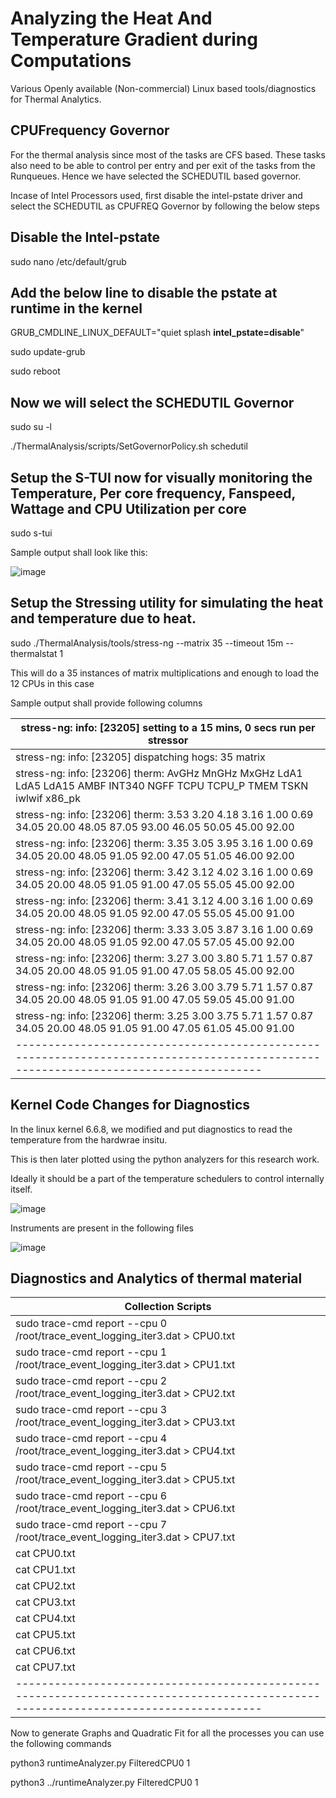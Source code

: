 # Analyzing the Heat And Temperature Gradient during Computations 

Various Openly available (Non-commercial) Linux based tools/diagnostics for Thermal Analytics.

## CPUFrequency Governor 

For the thermal analysis since most of the tasks are CFS based. These tasks also need to be able to control per entry and per exit of the tasks from the Runqueues. Hence we have selected the SCHEDUTIL based governor.

Incase of Intel Processors used, first disable the intel-pstate driver and select the SCHEDUTIL as CPUFREQ Governor by following the below steps


## Disable the Intel-pstate

sudo nano /etc/default/grub

## Add the below line to disable the pstate at runtime in the kernel

GRUB_CMDLINE_LINUX_DEFAULT="quiet splash **intel_pstate=disable**"

sudo update-grub

sudo reboot

## Now we will select the SCHEDUTIL Governor

sudo su -l

./ThermalAnalysis/scripts/SetGovernorPolicy.sh schedutil

## Setup the S-TUI now for visually monitoring the Temperature, Per core frequency, Fanspeed, Wattage and CPU Utilization per core 

sudo s-tui 

Sample output shall look like this: 

![image](https://github.com/GitBps/ComputeHeat/assets/47725750/c3b5640f-7fdc-4727-9534-3682e52a127f)


## Setup the Stressing utility for simulating the heat and temperature due to heat. 

sudo ./ThermalAnalysis/tools/stress-ng --matrix 35  --timeout 15m --thermalstat 1

This will do a 35 instances of matrix multiplications and enough to load the 12 CPUs in this case 

Sample output shall provide following columns 

  |stress-ng: info:  [23205] setting to a 15 mins, 0 secs run per stressor                                                             |
  |------------------------------------------------------------------------------------------------------------------------------------|
  |stress-ng: info:  [23205] dispatching hogs: 35 matrix                                                                               |
  |stress-ng: info:  [23206] therm: AvGHz MnGHz MxGHz  LdA1  LdA5 LdA15    AMBF INT340   NGFF   TCPU TCPU_P   TMEM   TSKN iwlwif x86_pk|
  |stress-ng: info:  [23206] therm:  3.53  3.20  4.18  3.16  1.00  0.69   34.05  20.00  48.05  87.05  93.00  46.05  50.05  45.00  92.00|
  |stress-ng: info:  [23206] therm:  3.35  3.05  3.95  3.16  1.00  0.69   34.05  20.00  48.05  91.05  92.00  47.05  51.05  46.00  92.00|
  |stress-ng: info:  [23206] therm:  3.42  3.12  4.02  3.16  1.00  0.69   34.05  20.00  48.05  91.05  91.00  47.05  55.05  45.00  92.00|
  |stress-ng: info:  [23206] therm:  3.41  3.12  4.00  3.16  1.00  0.69   34.05  20.00  48.05  91.05  92.00  47.05  55.05  45.00  91.00|
  |stress-ng: info:  [23206] therm:  3.33  3.05  3.87  3.16  1.00  0.69   34.05  20.00  48.05  91.05  92.00  47.05  57.05  45.00  92.00|
  |stress-ng: info:  [23206] therm:  3.27  3.00  3.80  5.71  1.57  0.87   34.05  20.00  48.05  91.05  91.00  47.05  58.05  45.00  92.00|
  |stress-ng: info:  [23206] therm:  3.26  3.00  3.79  5.71  1.57  0.87   34.05  20.00  48.05  91.05  91.00  47.05  59.05  45.00  91.00|
  |stress-ng: info:  [23206] therm:  3.25  3.00  3.75  5.71  1.57  0.87   34.05  20.00  48.05  91.05  91.00  47.05  61.05  45.00  91.00|
  |------------------------------------------------------------------------------------------------------------------------------------|
  

## Kernel Code Changes for Diagnostics 

In the linux kernel 6.6.8, we modified and put diagnostics to read the temperature from the hardwrae insitu. 

This is then later plotted using the python analyzers for this research work. 

Ideally it should be a part of the temperature schedulers to control internally itself. 

![image](https://github.com/GitBps/ComputeHeat/assets/47725750/c5bcab0e-e218-411b-b826-1c9aed6d9471)

Instruments are present in the following files 

![image](https://github.com/GitBps/ComputeHeat/assets/47725750/ff9aaf44-c0b3-433b-bbb3-e5ca6b292538)


## Diagnostics and Analytics of thermal material 

|Collection Scripts |
|------------------------------------------------------------------------------------------------------------------------------------|
|sudo trace-cmd report --cpu 0 /root/trace_event_logging_iter3.dat > CPU0.txt|
|sudo trace-cmd report --cpu 1 /root/trace_event_logging_iter3.dat > CPU1.txt|
|sudo trace-cmd report --cpu 2 /root/trace_event_logging_iter3.dat > CPU2.txt|
|sudo trace-cmd report --cpu 3 /root/trace_event_logging_iter3.dat > CPU3.txt|
|sudo trace-cmd report --cpu 4 /root/trace_event_logging_iter3.dat > CPU4.txt|
|sudo trace-cmd report --cpu 5 /root/trace_event_logging_iter3.dat > CPU5.txt|
|sudo trace-cmd report --cpu 6 /root/trace_event_logging_iter3.dat > CPU6.txt|
|sudo trace-cmd report --cpu 7 /root/trace_event_logging_iter3.dat > CPU7.txt|
|cat CPU0.txt | grep -iP ".*000.*sched_stat_runtime.*stress|.*000.*Balv" CPU0.txt > FilteredCPU00.txt|
|cat CPU1.txt | grep -iP ".*001.*sched_stat_runtime.*stress|.*001.*Balv" CPU1.txt > FilteredCPU01.txt|
|cat CPU2.txt | grep -iP ".*002.*sched_stat_runtime.*stress|.*002.*Balv" CPU2.txt > FilteredCPU02.txt|
|cat CPU3.txt | grep -iP ".*003.*sched_stat_runtime.*stress|.*003.*Balv" CPU3.txt > FilteredCPU03.txt|
|cat CPU4.txt | grep -iP ".*004.*sched_stat_runtime.*stress|.*004.*Balv" CPU4.txt > FilteredCPU04.txt|
|cat CPU5.txt | grep -iP ".*005.*sched_stat_runtime.*stress|.*005.*Balv" CPU5.txt > FilteredCPU05.txt|
|cat CPU6.txt | grep -iP ".*006.*sched_stat_runtime.*stress|.*006.*Balv" CPU6.txt > FilteredCPU06.txt|
|cat CPU7.txt | grep -iP ".*007.*sched_stat_runtime.*stress|.*007.*Balv" CPU7.txt > FilteredCPU07.txt|
|------------------------------------------------------------------------------------------------------------------------------------|

Now to generate Graphs and Quadratic Fit for all the processes you can use the following commands

python3 runtimeAnalyzer.py FilteredCPU0 <pid> 1

python3 ../runtimeAnalyzer.py FilteredCPU0 <pid> 1




